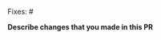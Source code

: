 <!-- if your PR fixes any issue please add it here, if not please delete this line-->
Fixes: #

**Describe changes that you made in this PR**
